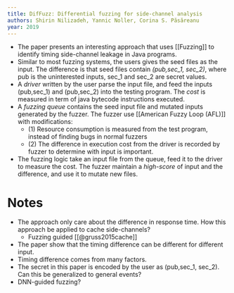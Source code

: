 ```yaml
---
title: DifFuzz: Differential fuzzing for side-channel analysis
authors: Shirin Nilizadeh, Yannic Noller, Corina S. Păsăreanu
year: 2019
---
```


- The paper presents an interesting approach that uses [[Fuzzing]] to identify timing side-channel leakage in Java programs.
- Similar to most fuzzing systems, the users gives  the seed files as the input. The difference is that seed files contain *(pub,sec_1, sec_2)*, where pub is the uninterested inputs, sec_1 and sec_2 are secret values.
- A *driver* written by the user parse the input file, and feed the inputs (pub,sec_1) and (pub,sec_2) into the testing program. The *cost* is measured in term of java bytecode instructions executed.
- A *fuzzing queue* contains the seed input file and mutated inputs generated by the fuzzer. The fuzzer use [[American Fuzzy Loop (AFL)]] with modifications:
	- (1) Resource consumption is measured from the test program, instead of finding bugs in normal fuzzers
	- (2) The difference in execution cost from the driver is recorded by fuzzer to determine with input is important.
- The fuzzing logic take an input file from the queue, feed it to the driver to measure the cost. The fuzzer maintain a *high-score* of input and the difference, and use it to mutate new files.
# Notes
- The approach only care about the difference in  response time. How this approach be applied to cache side-channels?
	- Fuzzing guided [[@gruss2015cache]]
- The paper show that the timing difference can be different for different input.
- Timing difference comes from many factors. 
- The secret in this paper is encoded by the user as (pub,sec_1, sec_2). Can this be generalized to general events?
- DNN-guided fuzzing?